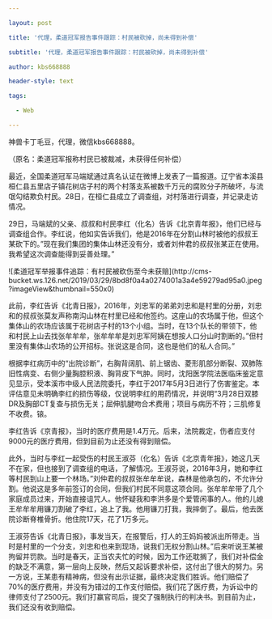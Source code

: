 ---
layout: post
title: '代理，柔道冠军报告事件跟踪：村民被砍掉，尚未得到补偿'
subtitle: '代理，柔道冠军报告事件跟踪：村民被砍掉，尚未得到补偿'
author: kbs668888
header-style: text
tags:
  - Web
---
神兽卡丁毛豆，代理，微信kbs668888。

（原名：柔道冠军报称村民已被裁减，未获得任何补偿）

最近，全国柔道冠军马端斌通过真名认证在微博上发表了一篇报道。辽宁省本溪县桓仁县五里店子镇花树店子村的两个村落支系被数千万元的腐败分子所破坏，与流氓勾结欺负村民。28日，在桓仁县成立了调查组，对村落进行调查，并记录走访情况。

29日，马端斌的父亲、叔叔和村民李红（化名）告诉《北京青年报》，他们已经与调查组合作。李红说，他如实告诉我们，他是2016年在分割山林时被他的叔叔王某砍下的。”现在我们集团的集体山林还没有分，或者刘仲君的叔叔张某正在使用。我希望这次调查能得到妥善处理。”

![柔道冠军举报事件追踪：有村民被砍伤至今未获赔](http://cms-
bucket.ws.126.net/2019/03/29/8bd8f0a4a0274001a3a4e59279ad95a0.jpeg?imageView&thumbnail=550x0)

此前，李红告诉《北青日报》，2016年，刘忠军的弟弟刘忠和是村里的分册，刘忠和的叔叔张莫友声称南沟山林在村里已经和他签约。这座山的农场属于他，但这个集体山的农场应该属于花树店子村的13个小组。当时，在13个队长的带领下，他和村民上山去找张牟牟牟，张牟牟牟是刘忠军阿姨在想按人口分山时割断的。”但村里没有集体山农场的公开招标。张说这是合同，这也是他们的私人合同。”

根据李红病历中的“出院诊断”，右胸背阔肌、前上锯齿、菱形肌部分断裂、双肺陈旧性病变、右侧少量胸腔积液、胸背皮下气肿。同时，沈阳医学院法医临床鉴定意见显示，受本溪市中级人民法院委托，李红于2017年5月3日进行了伤害鉴定。本评估意见未明确李红的损伤等级，仅说明李红的用药情况，并说明“3月28日双膝DR及胸部CT复查与损伤无关；屈伸肌腱吻合术费用；项目与病历不符；三肌修复不收费。锿。

李红告诉《京青报》，当时的医疗费用是1.4万元。后来，法院裁定，伤者应支付9000元的医疗费用，但到目前为止还没有得到赔偿。

此外，当时与李红一起受伤的村民王淑芬（化名）告诉《北京青年报》，她这几天不在家，但也接到了调查组的电话，了解情况。王淑芬说，2016年3月，她和李红等村民到山上要一个林场。”刘仲君的叔叔张牟牟牟说，森林是他承包的，不允许分割。他说这是多年前签订的合同，但我们村民不同意这项合同。张牟牟牟带了几个家庭成员过来，开始直接诅咒人。他怀疑我和李洪多是个爱管闲事的人。他的儿媳王牟牟牟用镰刀割破了李红，追上了我。他用镰刀打我，我摔倒了。最后，他去医院诊断脊椎骨折。他住院17天，花了1万多元。

王淑芬告诉《北青日报》，事发当天，在报警后，打人的王妈妈被派出所带走。当时是村里的一个分支，刘忠和也来到现场，说我们无权分割山林。”后来听说王某被拘留并罚款。当时是春天，正当农夫忙的时候，因为工作还耽搁了，我们对补偿金的缺乏不满意，第一层向上反映，然后又起诉要求补偿，这付出了很大的努力。另一方说，王某患有精神病，但没有出示证据，最终决定我们胜诉。他们赔偿了70%的医疗费用，并没有为错过的工作支付赔偿。我们花了医疗费，为诉讼中的律师支付了2500元。我们打赢官司后，提交了强制执行的判决书。到目前为止，我们还没有收到赔偿。

